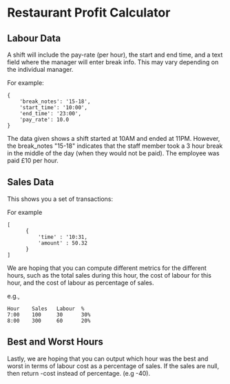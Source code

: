 # Restaurant Profit Calculator

## Labour Data

A shift will include the pay-rate (per hour), the start and end time, and a text field where the manager will enter break info. This may vary depending on the individual manager.

For example:
```
{
    'break_notes': '15-18',
    'start_time': '10:00',
    'end_time': '23:00',
    'pay_rate': 10.0
}
```

The data given shows a shift started at 10AM and ended at 11PM. However, the break_notes "15-18" indicates that the staff member took a 3 hour break in the middle of the day (when they would not be paid). The employee was paid £10 per hour.

## Sales Data

This shows you a set of transactions:

For example
```
[
      {
          'time' : '10:31,
          'amount' : 50.32
      }
]
```

We are hoping that you can compute different metrics for the different hours,
such as the total sales during this hour, the cost of labour for this hour, and
the cost of labour as percentage of sales.

e.g.,
```
Hour	Sales	Labour	%
7:00	100	    30	    30%
8:00	300	    60	    20%
```

## Best and Worst Hours

Lastly, we are hoping that you can output which hour was the best and worst in terms of labour cost as a percentage of sales. If the sales are null, then return -cost instead of percentage. (e.g -40).